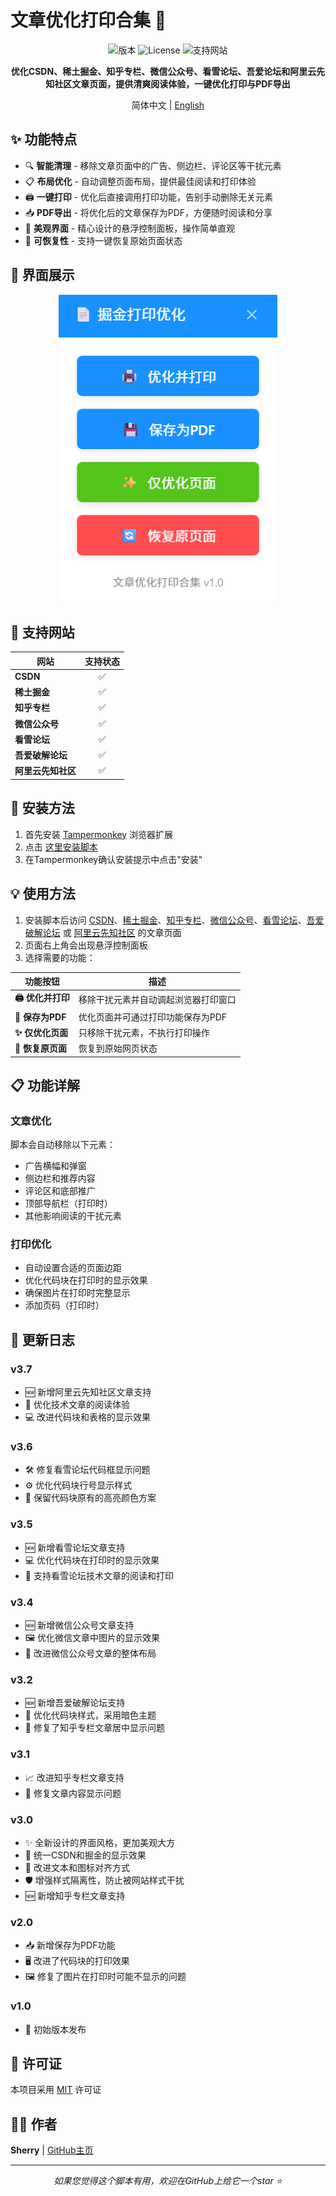 # 文章优化打印合集 📝

<div align="center">

![版本](https://img.shields.io/badge/版本-3.7-blue)
![License](https://img.shields.io/badge/许可证-MIT-green)
![支持网站](https://img.shields.io/badge/支持网站-CSDN%20%7C%20掘金%20%7C%20知乎%20%7C%20微信%20%7C%20看雪%20%7C%20吾爱%20%7C%20先知-orange)

**优化CSDN、稀土掘金、知乎专栏、微信公众号、看雪论坛、吾爱论坛和阿里云先知社区文章页面，提供清爽阅读体验，一键优化打印与PDF导出**

简体中文 | [English](./.github/README_EN.md)

</div>

## ✨ 功能特点

- 🔍 **智能清理** - 移除文章页面中的广告、侧边栏、评论区等干扰元素
- 📋 **布局优化** - 自动调整页面布局，提供最佳阅读和打印体验
- 🖨️ **一键打印** - 优化后直接调用打印功能，告别手动删除无关元素
- 📥 **PDF导出** - 将优化后的文章保存为PDF，方便随时阅读和分享
- 🎨 **美观界面** - 精心设计的悬浮控制面板，操作简单直观
- 🔄 **可恢复性** - 支持一键恢复原始页面状态

## 🌟 界面展示

<div align="center">
<img src="./images/preview.png" alt="界面预览" width="350"/>
</div>

## 📌 支持网站

| 网站 | 支持状态 |
| --- | :---: |
| **CSDN** | ✅ |
| **稀土掘金** | ✅ |
| **知乎专栏** | ✅ |
| **微信公众号** | ✅ |
| **看雪论坛** | ✅ |
| **吾爱破解论坛** | ✅ |
| **阿里云先知社区** | ✅ |

## 🚀 安装方法

1. 首先安装 [Tampermonkey](https://www.tampermonkey.net/) 浏览器扩展
2. 点击 [这里安装脚本](https://github.com/SherryBX/ArticlePrintOptimizer/raw/main/文章优化打印合集.js)
3. 在Tampermonkey确认安装提示中点击"安装"

## 💡 使用方法

1. 安装脚本后访问 [CSDN](https://blog.csdn.net/)、[稀土掘金](https://juejin.cn/)、[知乎专栏](https://zhuanlan.zhihu.com/)、[微信公众号](https://mp.weixin.qq.com/)、[看雪论坛](https://bbs.kanxue.com/)、[吾爱破解论坛](https://www.52pojie.cn/) 或 [阿里云先知社区](https://xz.aliyun.com/) 的文章页面
2. 页面右上角会出现悬浮控制面板
3. 选择需要的功能：

| 功能按钮 | 描述 |
| --- | --- |
| **🖨️ 优化并打印** | 移除干扰元素并自动调起浏览器打印窗口 |
| **💾 保存为PDF** | 优化页面并可通过打印功能保存为PDF |
| **✨ 仅优化页面** | 只移除干扰元素，不执行打印操作 |
| **🔄 恢复原页面** | 恢复到原始网页状态 |

## 📋 功能详解

### 文章优化

脚本会自动移除以下元素：
- 广告横幅和弹窗
- 侧边栏和推荐内容
- 评论区和底部推广
- 顶部导航栏（打印时）
- 其他影响阅读的干扰元素

### 打印优化

- 自动设置合适的页面边距
- 优化代码块在打印时的显示效果
- 确保图片在打印时完整显示
- 添加页码（打印时）

## 📝 更新日志

### v3.7
- 🆕 新增阿里云先知社区文章支持
- 📝 优化技术文章的阅读体验
- 💻 改进代码块和表格的显示效果

### v3.6
- 🛠️ 修复看雪论坛代码框显示问题
- ⚙️ 优化代码块行号显示样式
- 🎨 保留代码块原有的高亮颜色方案

### v3.5
- 🆕 新增看雪论坛文章支持
- 💻 优化代码块在打印时的显示效果
- 🎨 支持看雪论坛技术文章的阅读和打印

### v3.4
- 🆕 新增微信公众号文章支持
- 🖼️ 优化微信文章中图片的显示效果
- 🎨 改进微信公众号文章的整体布局

### v3.2
- 🆕 新增吾爱破解论坛支持
- 🎨 优化代码块样式，采用暗色主题
- 🔧 修复了知乎专栏文章居中显示问题

### v3.1
- 📈 改进知乎专栏文章支持
- 🐛 修复文章内容显示问题

### v3.0
- ✨ 全新设计的界面风格，更加美观大方
- 🔄 统一CSDN和掘金的显示效果
- 📏 改进文本和图标对齐方式
- 🛡️ 增强样式隔离性，防止被网站样式干扰
- 🆕 新增知乎专栏文章支持

### v2.0
- 📥 新增保存为PDF功能
- 🖥️ 改进了代码块的打印效果
- 🖼️ 修复了图片在打印时可能不显示的问题

### v1.0
- 🚀 初始版本发布

## 📄 许可证

本项目采用 [MIT](https://opensource.org/licenses/MIT) 许可证

## 👨‍💻 作者

**Sherry** | [GitHub主页](https://github.com/SherryBX)

---

<div align="center">
<i>如果您觉得这个脚本有用，欢迎在GitHub上给它一个star ⭐</i>
</div> 